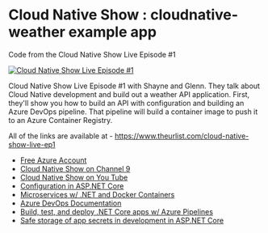 # Cloud Native Show : cloudnative-weather example app

Code from the Cloud Native Show Live Episode #1


[![Cloud Native Show Live Episode #1](http://img.youtube.com/vi/yhhrs5ttGkY/0.jpg)](http://www.youtube.com/watch?v=yhhrs5ttGkY "Cloud Native Live Episode #1")

Cloud Native Show Live Episode #1 with Shayne and Glenn. They talk about Cloud Native development and build out a weather API application. First, they'll show you how to build an API with configuration and building an Azure DevOps pipeline. That pipeline will build a container image to push it to an Azure Container Registry.

All of the links are available at - https://www.theurlist.com/cloud-native-show-live-ep1 


* [Free Azure Account](https://aka.ms/cldntvshw/freeazure)
* [Cloud Native Show on Channel 9](https://aka.ms/cloudnativeshow)
* [Cloud Native Show on You Tube](https://aka.ms/cloudnativeshow-youtube)
* [Configuration in ASP.NET Core](https://docs.microsoft.com/aspnet/core/fundamentals/configuration/?view=aspnetcore-3.0&WT.mc_id=dotnet-0000-shboyer)
* [Microservices w/ .NET and Docker Containers]( https://dotnet.microsoft.com/apps/aspnet/microservices?WT.mc_id=dotnet-0000-shboyer)
* [Azure DevOps Documentation](https://docs.microsoft.com/azure/devops/index?view=azure-devops&WT.mc_id=dotnet-0000-shboyer)
* [Build, test, and deploy .NET Core apps w/ Azure Pipelines](https://docs.microsoft.com/azure/devops/pipelines/ecosystems/dotnet-core?view=azure-devops&WT.mc_id=dotnet-0000-shboyer)
* [Safe storage of app secrets in development in ASP.NET Core](https://docs.microsoft.com/aspnet/core/security/app-secrets?view=aspnetcore-3.0&tabs=windows&WT.mc_id=dotnet-0000-shboyer)
